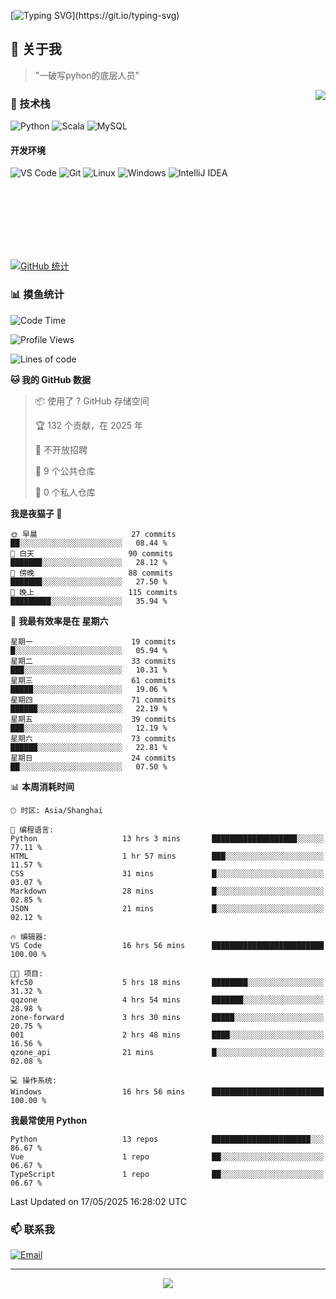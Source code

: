 [![Typing SVG](https://readme-typing-svg.herokuapp.com?font=Fira+Code&pause=1000&color=36BCF7&random=false&width=435&lines=print(%22Hello%2C+World!%22);%23+Welcome+to+my+code+space+%F0%9F%90%8D)](https://git.io/typing-svg)

## 🌟 关于我

> "一破写pyhon的底层人员"

<img align="right" src="https://github-readme-stats.vercel.app/api/top-langs/?username=huanxin996&theme=tokyonight" />

### 🎯 技术栈

![Python](https://img.shields.io/badge/Python-Expert-3776AB?style=for-the-badge&logo=python&logoColor=white)
![Scala](https://img.shields.io/badge/Scala-Expert-DC322F?style=for-the-badge&logo=scala&logoColor=white)
![MySQL](https://img.shields.io/badge/MySQL-Expert-4479A1?style=for-the-badge&logo=mysql&logoColor=white)

#### 开发环境

![VS Code](https://img.shields.io/badge/VS_Code-007ACC?style=for-the-badge&logo=visual-studio-code&logoColor=white)
![Git](https://img.shields.io/badge/Git-F05032?style=for-the-badge&logo=git&logoColor=white)
![Linux](https://img.shields.io/badge/Linux-FCC624?style=for-the-badge&logo=linux&logoColor=black)
![Windows](https://img.shields.io/badge/Windows_11-0078D4?style=for-the-badge&logo=windows11&logoColor=white)
![IntelliJ IDEA](https://img.shields.io/badge/IntelliJ_IDEA-000000?style=for-the-badge&logo=intellij-idea&logoColor=white)

<br/><br/><br/><br/><br/><br/>

  
[![GitHub 统计](https://github-readme-stats.vercel.app/api?username=huanxin996&show_icons=true&theme=tokyonight)](https://github.com/huanxin996)

### 📊 摸鱼统计

<!--START_SECTION:waka-->
![Code Time](http://img.shields.io/badge/Code%20Time-150%20hrs%2027%20mins-blue)

![Profile Views](http://img.shields.io/badge/%E4%B8%AA%E4%BA%BA%E8%B5%84%E6%96%99%E8%A7%82%E7%9C%8B%E6%AC%A1%E6%95%B0-8-blue)

![Lines of code](https://img.shields.io/badge/%E4%BB%8E%E3%80%8CHello%20World%E3%80%8D%E8%B5%B7%E6%88%91%E5%B7%B2%E7%BB%8F%E5%86%99%E4%BA%86-2.5%20million%20%E8%A1%8C%E4%BB%A3%E7%A0%81-blue)

**🐱 我的 GitHub 数据** 

> 📦  使用了 ? GitHub 存储空间 
 > 
> 🏆 132 个贡献，在 2025 年
 > 
> 🚫 不开放招聘
 > 
> 📜 9 个公共仓库 
 > 
> 🔑 0 个私人仓库 
 > 
**我是夜猫子 🦉** 

```text
🌞 早晨                     27 commits          ██░░░░░░░░░░░░░░░░░░░░░░░   08.44 % 
🌆 白天                     90 commits          ███████░░░░░░░░░░░░░░░░░░   28.12 % 
🌃 傍晚                     88 commits          ███████░░░░░░░░░░░░░░░░░░   27.50 % 
🌙 晚上                     115 commits         █████████░░░░░░░░░░░░░░░░   35.94 % 
```
📅 **我最有效率是在 星期六** 

```text
星期一                      19 commits          █░░░░░░░░░░░░░░░░░░░░░░░░   05.94 % 
星期二                      33 commits          ███░░░░░░░░░░░░░░░░░░░░░░   10.31 % 
星期三                      61 commits          █████░░░░░░░░░░░░░░░░░░░░   19.06 % 
星期四                      71 commits          ██████░░░░░░░░░░░░░░░░░░░   22.19 % 
星期五                      39 commits          ███░░░░░░░░░░░░░░░░░░░░░░   12.19 % 
星期六                      73 commits          ██████░░░░░░░░░░░░░░░░░░░   22.81 % 
星期日                      24 commits          ██░░░░░░░░░░░░░░░░░░░░░░░   07.50 % 
```


📊 **本周消耗时间** 

```text
🕑︎ 时区: Asia/Shanghai

💬 编程语言: 
Python                   13 hrs 3 mins       ███████████████████░░░░░░   77.11 % 
HTML                     1 hr 57 mins        ███░░░░░░░░░░░░░░░░░░░░░░   11.57 % 
CSS                      31 mins             █░░░░░░░░░░░░░░░░░░░░░░░░   03.07 % 
Markdown                 28 mins             █░░░░░░░░░░░░░░░░░░░░░░░░   02.85 % 
JSON                     21 mins             █░░░░░░░░░░░░░░░░░░░░░░░░   02.12 % 

🔥 编辑器: 
VS Code                  16 hrs 56 mins      █████████████████████████   100.00 % 

🐱‍💻 项目: 
kfc50                    5 hrs 18 mins       ████████░░░░░░░░░░░░░░░░░   31.32 % 
qqzone                   4 hrs 54 mins       ███████░░░░░░░░░░░░░░░░░░   28.98 % 
zone-forward             3 hrs 30 mins       █████░░░░░░░░░░░░░░░░░░░░   20.75 % 
001                      2 hrs 48 mins       ████░░░░░░░░░░░░░░░░░░░░░   16.56 % 
qzone_api                21 mins             █░░░░░░░░░░░░░░░░░░░░░░░░   02.08 % 

💻 操作系统: 
Windows                  16 hrs 56 mins      █████████████████████████   100.00 % 
```

**我最常使用 Python** 

```text
Python                   13 repos            ██████████████████████░░░   86.67 % 
Vue                      1 repo              ██░░░░░░░░░░░░░░░░░░░░░░░   06.67 % 
TypeScript               1 repo              ██░░░░░░░░░░░░░░░░░░░░░░░   06.67 % 
```




 Last Updated on 17/05/2025 16:28:02 UTC
<!--END_SECTION:waka-->

### 📫 联系我

[![Email](https://img.shields.io/badge/Email-D14836?style=for-the-badge&logo=gmail&logoColor=white)](mailto:mc.xiaolang@Foxmail.com)

---

<p align="center">
  <img src="https://profile-counter.glitch.me/huanxin996/count.svg" />
</p>